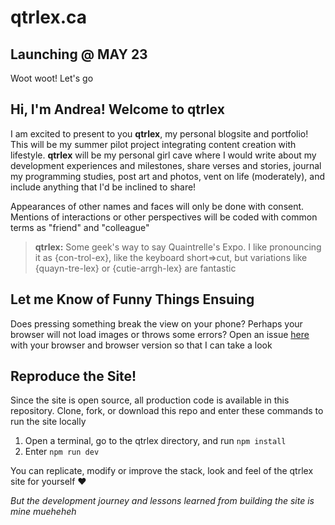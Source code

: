 # qtrlex.ca
## Launching @ MAY 23
Woot woot! Let's go

## Hi, I'm Andrea! Welcome to qtrlex
I am excited to present to you **qtrlex**, my personal blogsite and portfolio! This will be my summer pilot project integrating content creation with lifestyle. **qtrlex** will be my personal girl cave where I would write about my development experiences and milestones, share verses and stories, journal my programming studies, post art and photos, vent on life (moderately), and include anything that I'd be inclined to share! 

Appearances of other names and faces will only be done with consent. Mentions of interactions or other perspectives will be coded with common terms as "friend" and "colleague"

> **qtrlex:** Some geek's way to say Quaintrelle's Expo. I like pronouncing it as {con-trol-ex}, like the keyboard short=>cut, but variations like {quayn-tre-lex} or {cutie-arrgh-lex} are fantastic

## Let me Know of Funny Things Ensuing
Does pressing something break the view on your phone? Perhaps your browser will not load images or throws some errors? Open an issue [here](https://github.com/andreaabellera/qtrlex/issues) with your browser and browser version so that I can take a look

##  Reproduce the Site!
Since the site is open source, all production code is available in this repository. Clone, fork, or download this repo and enter these commands to run the site locally
1. Open a terminal, go to the qtrlex directory, and run `npm install` 
2. Enter `npm run dev`

You can replicate, modify or improve the stack, look and feel of the qtrlex site for yourself ❤

*But the development journey and lessons learned from building the site is mine mueheheh*
